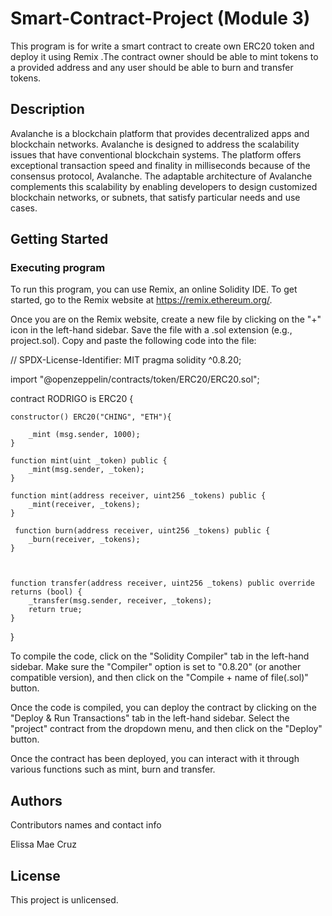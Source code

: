 # Smart-Contract-Project (Module 3)

This program is for write a smart contract to create own ERC20 token and deploy it using Remix .The contract owner should be able to mint tokens to a provided address and any user should be able to burn and transfer tokens.

## Description

Avalanche is a blockchain platform that provides decentralized apps and blockchain networks. Avalanche is designed to address the scalability issues that have conventional blockchain systems. The platform offers exceptional transaction speed and finality in milliseconds because of the consensus protocol, Avalanche. The adaptable architecture of Avalanche complements this scalability by enabling developers to design customized blockchain networks, or subnets, that satisfy particular needs and use cases. 

## Getting Started

### Executing program

To run this program, you can use Remix, an online Solidity IDE. To get started, go to the Remix website at https://remix.ethereum.org/.

Once you are on the Remix website, create a new file by clicking on the "+" icon in the left-hand sidebar. Save the file with a .sol extension (e.g., project.sol). Copy and paste the following code into the file:


   // SPDX-License-Identifier: MIT
pragma solidity ^0.8.20;


import "@openzeppelin/contracts/token/ERC20/ERC20.sol";


contract RODRIGO is ERC20 {
        


    constructor() ERC20("CHING", "ETH"){
            
        _mint (msg.sender, 1000);
    }

    function mint(uint _token) public {
        _mint(msg.sender, _token);
    }
    
    function mint(address receiver, uint256 _tokens) public {
        _mint(receiver, _tokens);
    }

     function burn(address receiver, uint256 _tokens) public {
        _burn(receiver, _tokens);
    }


 
    function transfer(address receiver, uint256 _tokens) public override returns (bool) {
        _transfer(msg.sender, receiver, _tokens);
        return true;
    }
    
}


To compile the code, click on the "Solidity Compiler" tab in the left-hand sidebar. Make sure the "Compiler" option is set to "0.8.20" (or another compatible version), and then click on the "Compile + name of file(.sol)" button.

Once the code is compiled, you can deploy the contract by clicking on the "Deploy & Run Transactions" tab in the left-hand sidebar. Select the "project" contract from the dropdown menu, and then click on the "Deploy" button.

Once the contract has been deployed, you can interact with it through various functions such as mint, burn and transfer.

## Authors

Contributors names and contact info

Elissa Mae Cruz


## License

This project is unlicensed.
